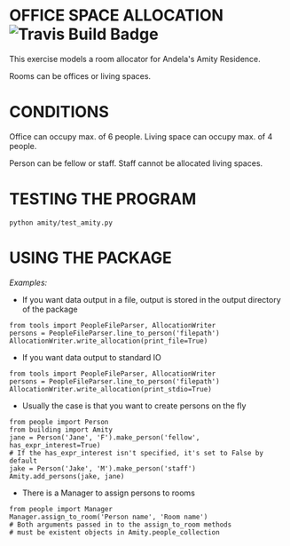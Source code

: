 OFFICE SPACE ALLOCATION ![Travis Build Badge](https://travis-ci.org/andela-osule/amity-room-allocation.svg?branch=master)
=======================

This exercise models a room allocator for Andela's Amity Residence.

Rooms can be offices or living spaces.

CONDITIONS
==========

Office can occupy max. of 6 people.
Living space can occupy max. of 4 people.

Person can be fellow or staff.
Staff cannot be allocated living spaces.

TESTING THE PROGRAM
===================
```
python amity/test_amity.py
```

USING THE PACKAGE
=================

*Examples:*

* If you want data output in a file, output is stored in the output directory of the package

```
from tools import PeopleFileParser, AllocationWriter
persons = PeopleFileParser.line_to_person('filepath')
AllocationWriter.write_allocation(print_file=True)

```

* If you want data output to standard IO
```
from tools import PeopleFileParser, AllocationWriter
persons = PeopleFileParser.line_to_person('filepath')
AllocationWriter.write_allocation(print_stdio=True)
```

* Usually the case is that you want to create persons on the fly
```
from people import Person
from building import Amity
jane = Person('Jane', 'F').make_person('fellow', has_expr_interest=True)
# If the has_expr_interest isn't specified, it's set to False by default
jake = Person('Jake', 'M').make_person('staff')
Amity.add_persons(jake, jane)
```

* There is a Manager to assign persons to rooms
```
from people import Manager
Manager.assign_to_room('Person name', 'Room name')
# Both arguments passed in to the assign_to_room methods 
# must be existent objects in Amity.people_collection
```